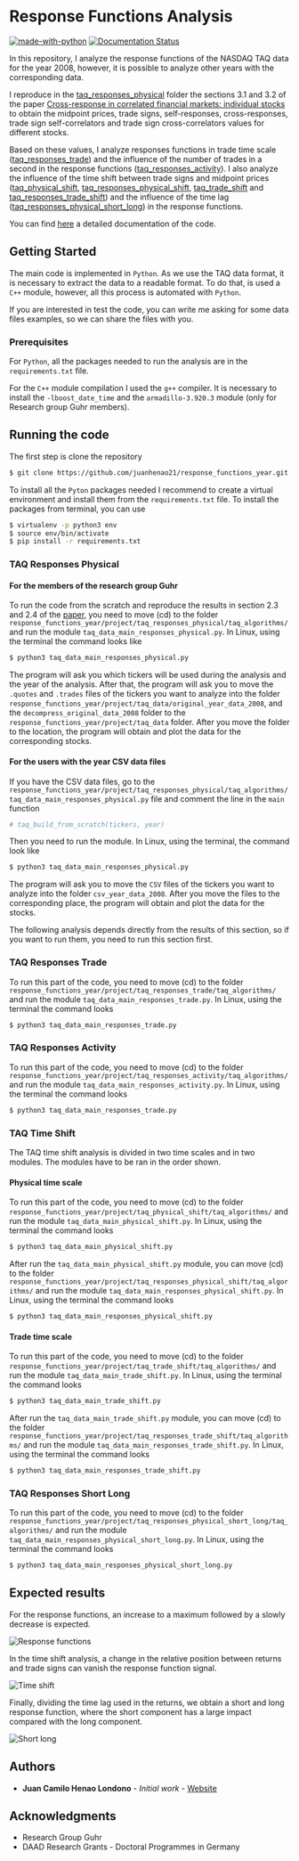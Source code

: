 # Response Functions Analysis

[![made-with-python](https://img.shields.io/badge/Made%20with-Python-1f425f.svg)](https://www.python.org/)
[![Documentation Status](https://readthedocs.org/projects/ansicolortags/badge/?version=latest)](https://financial-response-spread-year.readthedocs.io/en/latest/)

In this repository, I analyze the response functions of the NASDAQ TAQ data for
the year 2008, however, it is possible to analyze other years with the
corresponding data.

I reproduce in the [taq_responses_physical](https://github.com/juanhenao21/financial_response_spread_year/tree/master/project/taq_responses_physical)
folder the sections 3.1 and 3.2 of the paper
[Cross-response in correlated financial markets: individual stocks](https://link.springer.com/content/pdf/10.1140/epjb/e2016-60818-y.pdf)
to obtain the midpoint prices, trade signs, self-responses, cross-responses,
trade sign self-correlators and trade sign cross-correlators values for
different stocks.

Based on these values, I analyze responses functions in trade time scale
([taq_responses_trade](https://github.com/juanhenao21/response_functions_year/tree/master/project/taq_responses_trade/taq_algorithms))
and the influence of the number of trades in a second in the response functions
([taq_responses_activity](https://github.com/juanhenao21/response_functions_year/tree/master/project/taq_responses_activity/taq_algorithms)).
I also analyze the influence of the time shift between trade signs and midpoint
prices
([taq_physical_shift](https://github.com/juanhenao21/response_functions_year/tree/master/project/taq_physical_shift/taq_algorithms),
[taq_responses_physical_shift](https://github.com/juanhenao21/response_functions_year/tree/master/project/taq_responses_physical_shift/taq_algorithms),
[taq_trade_shift](https://github.com/juanhenao21/response_functions_year/tree/master/project/taq_trade_shift/taq_algorithms)
and
[taq_responses_trade_shift](https://github.com/juanhenao21/response_functions_year/tree/master/project/taq_responses_trade_shift/taq_algorithms))
and the influence of the time lag
([taq_responses_physical_short_long](https://github.com/juanhenao21/response_functions_year/tree/master/project/taq_responses_physical_short_long/taq_algorithms))
in the response functions.

You can find [here](https://financial-response-spread-year.readthedocs.io/en/latest/)
a detailed documentation of the code.

## Getting Started

The main code is implemented in `Python`. As we use the TAQ data format, it is
necessary to extract the data to a readable format. To do that, is used a `C++`
module, however, all this process is automated with `Python`.

If you are interested in test the code, you can write me asking for some data
files examples, so we can share the files with you.

### Prerequisites

For `Python`, all the packages needed to run the analysis are in the
`requirements.txt` file.

For the `C++` module compilation I used the `g++` compiler. It is necessary to
install the `-lboost_date_time` and the `armadillo-3.920.3` module (only for
Research group Guhr members).

## Running the code

The first step is clone the repository

```bash
$ git clone https://github.com/juanhenao21/response_functions_year.git
```

To install all the `Pyton` packages needed I recommend to create a virtual
environment and install them from the `requirements.txt` file. To install the
packages from terminal, you can use

```bash
$ virtualenv -p python3 env
$ source env/bin/activate
$ pip install -r requirements.txt
```

### TAQ Responses Physical

#### For the members of the research group Guhr

To run the code from the scratch and reproduce the results in section 2.3 and
2.4 of the
[paper](https://link.springer.com/content/pdf/10.1140/epjb/e2016-60818-y.pdf),
you need to move (cd) to the folder
`response_functions_year/project/taq_responses_physical/taq_algorithms/` and
run the module `taq_data_main_responses_physical.py`. In Linux, using the
terminal the command looks like

```bash
$ python3 taq_data_main_responses_physical.py
```

The program will ask you which tickers will be used during the analysis and the
year of the analysis. After that, the program will ask you to move the
`.quotes` and `.trades` files of the tickers you want to analyze into the
folder `response_functions_year/project/taq_data/original_year_data_2008`, and
the `decompress_original_data_2008` folder to the
`response_functions_year/project/taq_data` folder.
After you move the folder to the location, the program will obtain and plot the
data for the corresponding stocks.

#### For the users with the year CSV data files

If you have the CSV data files, go to the
`response_functions_year/project/taq_responses_physical/taq_algorithms/taq_data_main_responses_physical.py`
file and comment the line in the `main` function

```Python
# taq_build_from_scratch(tickers, year)
```

Then you need to run the module. In Linux, using the terminal, the command look
like

```bash
$ python3 taq_data_main_responses_physical.py
```

The program will ask you to move the `CSV` files of the tickers you want to
analyze into the folder `csv_year_data_2008`.
After you move the files to the corresponding place, the program will obtain
and plot the data for the stocks.

The following analysis depends directly from the results of this section, so if
you want to run them, you need to run this section first.

### TAQ Responses Trade

To run this part of the code, you need to move (cd) to the folder
`response_functions_year/project/taq_responses_trade/taq_algorithms/` and run
the module `taq_data_main_responses_trade.py`. In Linux, using the terminal the
command looks

```bash
$ python3 taq_data_main_responses_trade.py
```

### TAQ Responses Activity

To run this part of the code, you need to move (cd) to the folder
`response_functions_year/project/taq_responses_activity/taq_algorithms/` and
run the module `taq_data_main_responses_activity.py`. In Linux, using the
terminal the command looks

```bash
$ python3 taq_data_main_responses_trade.py
```

### TAQ Time Shift

The TAQ time shift analysis is divided in two time scales and in two modules.
The modules have to be ran in the order shown.

#### Physical time scale

To run this part of the code, you need to move (cd) to the folder
`response_functions_year/project/taq_physical_shift/taq_algorithms/` and run
the module `taq_data_main_physical_shift.py`. In Linux, using the terminal the
command looks

```bash
$ python3 taq_data_main_physical_shift.py
```

After run the `taq_data_main_physical_shift.py` module, you can move (cd) to
the folder
`response_functions_year/project/taq_responses_physical_shift/taq_algorithms/`
and run the module `taq_data_main_responses_physical_shift.py`. In Linux, using
the terminal the command looks

```bash
$ python3 taq_data_main_responses_physical_shift.py
```

#### Trade time scale

To run this part of the code, you need to move (cd) to the folder
`response_functions_year/project/taq_trade_shift/taq_algorithms/` and run the
module `taq_data_main_trade_shift.py`. In Linux, using the terminal the
command looks

```bash
$ python3 taq_data_main_trade_shift.py
```

After run the `taq_data_main_trade_shift.py` module, you can move (cd) to the
folder
`response_functions_year/project/taq_responses_trade_shift/taq_algorithms/`
and run the module `taq_data_main_responses_trade_shift.py`. In Linux, using
the terminal the command looks

```bash
$ python3 taq_data_main_responses_trade_shift.py
```

### TAQ Responses Short Long

To run this part of the code, you need to move (cd) to the folder
`response_functions_year/project/taq_responses_physical_short_long/taq_algorithms/`
and run the module `taq_data_main_responses_physical_short_long.py`. In Linux,
using the terminal the command looks

```bash
$ python3 taq_data_main_responses_physical_short_long.py
```

## Expected results

For the response functions, an increase to a maximum followed by a slowly
decrease is expected.

![Response functions](paper/response_functions_analysis_paper/figures/03_responses_physical_scale_2008.png)

In the time shift analysis, a change in the relative position between returns
and trade signs can vanish the response function signal.

![Time shift](paper/response_functions_analysis_paper/figures/04_shift_responses_physical.png)

Finally, dividing the time lag used in the returns, we obtain a short and long
response function, where the short component has a large impact compared with
the long component.

![Short long](paper/response_functions_analysis_paper/figures/05_short_long_GOOG_MA.png)

## Authors

* **Juan Camilo Henao Londono** - *Initial work* - [Website](https://juanhenao21.github.io)

## Acknowledgments

* Research Group Guhr
* DAAD Research Grants - Doctoral Programmes in Germany
